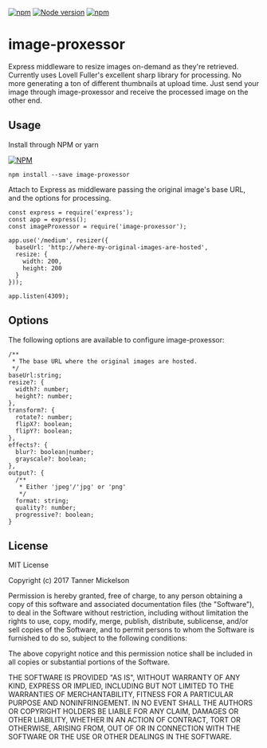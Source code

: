 [![npm](https://img.shields.io/npm/v/image-proxessor.svg)](https://www.npmjs.com/package/image-proxessor)
[![Node version](https://img.shields.io/node/v/image-proxessor.svg?style=flat)](http://nodejs.org/download/)
[![npm](https://img.shields.io/npm/l/image-proxessor.svg)](https://github.com/DarthCoder117/image-proxessor/blob/master/LICENSE)

# image-proxessor
Express middleware to resize images on-demand as they're retrieved. Currently uses Lovell Fuller's excellent sharp library for processing. No more generating a ton of different thumbnails at upload time. Just send your image through image-proxessor and receive the processed image on the other end.

## Usage

Install through NPM or yarn

[![NPM](https://nodei.co/npm/image-proxessor.png?downloads=true&downloadRank=true&stars=true)](https://nodei.co/npm/image-proxessor/)

```
npm install --save image-proxessor
```

Attach to Express as middleware passing the original image's base URL, and the options for processing.

```
const express = require('express');
const app = express();
const imageProxessor = require('image-proxessor');

app.use('/medium', resizer({
  baseUrl: 'http://where-my-original-images-are-hosted',
  resize: {
    width: 200,
    height: 200
  }
}));

app.listen(4309);
```
## Options

The following options are available to configure image-proxessor:

```
/**
 * The base URL where the original images are hosted.
 */
baseUrl:string;
resize?: {
  width?: number;
  height?: number;
},
transform?: {
  rotate?: number;
  flipX?: boolean;
  flipY?: boolean;
},
effects?: {
  blur?: boolean|number;
  grayscale?: boolean;
},
output?: {
  /**
   * Either 'jpeg'/'jpg' or 'png'
   */
  format: string;
  quality?: number;
  progressive?: boolean;
}
```

## License

MIT License

Copyright (c) 2017 Tanner Mickelson

Permission is hereby granted, free of charge, to any person obtaining a copy
of this software and associated documentation files (the "Software"), to deal
in the Software without restriction, including without limitation the rights
to use, copy, modify, merge, publish, distribute, sublicense, and/or sell
copies of the Software, and to permit persons to whom the Software is
furnished to do so, subject to the following conditions:

The above copyright notice and this permission notice shall be included in all
copies or substantial portions of the Software.

THE SOFTWARE IS PROVIDED "AS IS", WITHOUT WARRANTY OF ANY KIND, EXPRESS OR
IMPLIED, INCLUDING BUT NOT LIMITED TO THE WARRANTIES OF MERCHANTABILITY,
FITNESS FOR A PARTICULAR PURPOSE AND NONINFRINGEMENT. IN NO EVENT SHALL THE
AUTHORS OR COPYRIGHT HOLDERS BE LIABLE FOR ANY CLAIM, DAMAGES OR OTHER
LIABILITY, WHETHER IN AN ACTION OF CONTRACT, TORT OR OTHERWISE, ARISING FROM,
OUT OF OR IN CONNECTION WITH THE SOFTWARE OR THE USE OR OTHER DEALINGS IN THE
SOFTWARE.

